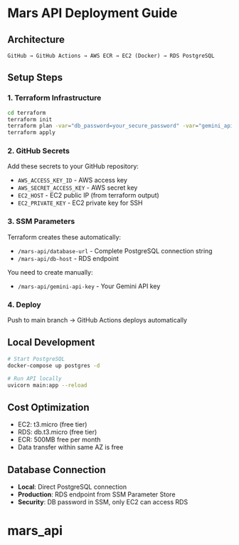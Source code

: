 # Mars API Deployment Guide

## Architecture
```
GitHub → GitHub Actions → AWS ECR → EC2 (Docker) → RDS PostgreSQL
```

## Setup Steps

### 1. Terraform Infrastructure
```bash
cd terraform
terraform init
terraform plan -var="db_password=your_secure_password" -var="gemini_api_key=your_gemini_key"
terraform apply
```

### 2. GitHub Secrets
Add these secrets to your GitHub repository:
- `AWS_ACCESS_KEY_ID` - AWS access key
- `AWS_SECRET_ACCESS_KEY` - AWS secret key  
- `EC2_HOST` - EC2 public IP (from terraform output)
- `EC2_PRIVATE_KEY` - EC2 private key for SSH

### 3. SSM Parameters
Terraform creates these automatically:
- `/mars-api/database-url` - Complete PostgreSQL connection string
- `/mars-api/db-host` - RDS endpoint

You need to create manually:
- `/mars-api/gemini-api-key` - Your Gemini API key

### 4. Deploy
Push to main branch → GitHub Actions deploys automatically

## Local Development
```bash
# Start PostgreSQL
docker-compose up postgres -d

# Run API locally
uvicorn main:app --reload
```

## Cost Optimization
- EC2: t3.micro (free tier)
- RDS: db.t3.micro (free tier) 
- ECR: 500MB free per month
- Data transfer within same AZ is free

## Database Connection
- **Local**: Direct PostgreSQL connection
- **Production**: RDS endpoint from SSM Parameter Store
- **Security**: DB password in SSM, only EC2 can access RDS
# mars_api

